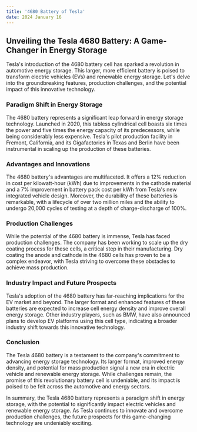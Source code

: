 ```yaml
---
title: '4680 Battery of Tesla'
date: 2024 January 16
---
```


## Unveiling the Tesla 4680 Battery: A Game-Changer in Energy Storage

Tesla's introduction of the 4680 battery cell has sparked a revolution in automotive energy storage. This larger, more efficient battery is poised to transform electric vehicles (EVs) and renewable energy storage. Let's delve into the groundbreaking features, production challenges, and the potential impact of this innovative technology.

### Paradigm Shift in Energy Storage

The 4680 battery represents a significant leap forward in energy storage technology. Launched in 2020, this tabless cylindrical cell boasts six times the power and five times the energy capacity of its predecessors, while being considerably less expensive. Tesla's pilot production facility in Fremont, California, and its Gigafactories in Texas and Berlin have been instrumental in scaling up the production of these batteries.

### Advantages and Innovations

The 4680 battery's advantages are multifaceted. It offers a 12% reduction in cost per kilowatt-hour (kWh) due to improvements in the cathode material and a 7% improvement in battery pack cost per kWh from Tesla's new integrated vehicle design. Moreover, the durability of these batteries is remarkable, with a lifecycle of over two million miles and the ability to undergo 20,000 cycles of testing at a depth of charge-discharge of 100%.

### Production Challenges

While the potential of the 4680 battery is immense, Tesla has faced production challenges. The company has been working to scale up the dry coating process for these cells, a critical step in their manufacturing. Dry coating the anode and cathode in the 4680 cells has proven to be a complex endeavor, with Tesla striving to overcome these obstacles to achieve mass production.

### Industry Impact and Future Prospects

Tesla's adoption of the 4680 battery has far-reaching implications for the EV market and beyond. The larger format and enhanced features of these batteries are expected to increase cell energy density and improve overall energy storage. Other industry players, such as BMW, have also announced plans to develop EV platforms using this cell type, indicating a broader industry shift towards this innovative technology.

### Conclusion

The Tesla 4680 battery is a testament to the company's commitment to advancing energy storage technology. Its larger format, improved energy density, and potential for mass production signal a new era in electric vehicle and renewable energy storage. While challenges remain, the promise of this revolutionary battery cell is undeniable, and its impact is poised to be felt across the automotive and energy sectors.

In summary, the Tesla 4680 battery represents a paradigm shift in energy storage, with the potential to significantly impact electric vehicles and renewable energy storage. As Tesla continues to innovate and overcome production challenges, the future prospects for this game-changing technology are undeniably exciting.

